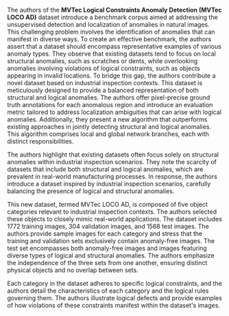 The authors of the **MVTec Logical Constraints Anomaly Detection (MVTec LOCO AD)** dataset introduce a benchmark corpus aimed at addressing the unsupervised detection and localization of anomalies in natural images. This challenging problem involves the identification of anomalies that can manifest in diverse ways. To create an effective benchmark, the authors assert that a dataset should encompass representative examples of various anomaly types. They observe that existing datasets tend to focus on local structural anomalies, such as scratches or dents, while overlooking anomalies involving violations of logical constraints, such as objects appearing in invalid locations. To bridge this gap, the authors contribute a novel dataset based on industrial inspection contexts. This dataset is meticulously designed to provide a balanced representation of both structural and logical anomalies. The authors offer pixel-precise ground truth annotations for each anomalous region and introduce an evaluation metric tailored to address localization ambiguities that can arise with logical anomalies. Additionally, they present a new algorithm that outperforms existing approaches in jointly detecting structural and logical anomalies. This algorithm comprises local and global network branches, each with distinct responsibilities.

The authors highlight that existing datasets often focus solely on structural anomalies within industrial inspection scenarios. They note the scarcity of datasets that include both structural and logical anomalies, which are prevalent in real-world manufacturing processes. In response, the authors introduce a dataset inspired by industrial inspection scenarios, carefully balancing the presence of logical and structural anomalies.

This new dataset, termed MVTec LOCO AD, is composed of five object categories relevant to industrial inspection contexts. The authors selected these objects to closely mimic real-world applications. The dataset includes 1772 training images, 304 validation images, and 1568 test images. The authors provide sample images for each category and stress that the training and validation sets exclusively contain anomaly-free images. The test set encompasses both anomaly-free images and images featuring diverse types of logical and structural anomalies. The authors emphasize the independence of the three sets from one another, ensuring distinct physical objects and no overlap between sets.

Each category in the dataset adheres to specific logical constraints, and the authors detail the characteristics of each category and the logical rules governing them. The authors illustrate logical defects and provide examples of how violations of these constraints manifest within the dataset's images.
